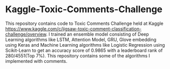 # Kaggle-Toxic-Comments-Challenge
This repository contains code to Toxic Comments Challenge held at Kaggle  https://www.kaggle.com/c/jigsaw-toxic-comment-classification-challenge/overview.
I trained an ensemble model consisting of Deep Learning algorithms like LSTM, Attention Model, GRU, Glove embedding using Keras and Machine Learning algorithms like Logistic Regression using Scikit-Learn to get an accuracy score of 0.9865 with a leaderboard rank of 280/4551(Top 7%). This repository contains some of the algorithms I implemented with comments.

